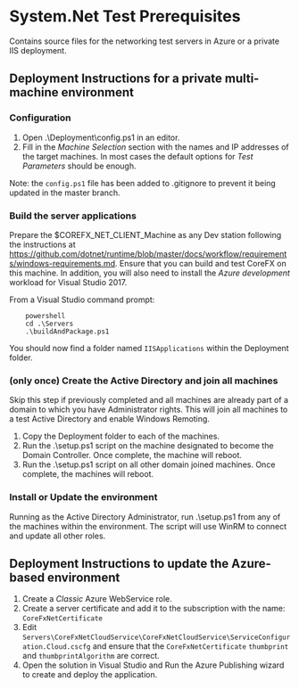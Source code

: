 # System.Net Test Prerequisites
Contains source files for the networking test servers in Azure or a private IIS deployment.

## Deployment Instructions for a private multi-machine environment

### Configuration

1. Open .\Deployment\config.ps1 in an editor.
2. Fill in the _Machine Selection_ section with the names and IP addresses of the target machines. In most cases the default options for _Test Parameters_ should be enough.

Note: the `config.ps1` file has been added to .gitignore to prevent it being updated in the master branch.

### Build the server applications 

Prepare the $COREFX_NET_CLIENT_Machine as any Dev station following the instructions at https://github.com/dotnet/runtime/blob/master/docs/workflow/requirements/windows-requirements.md. Ensure that you can build and test CoreFX on this machine.
In addition, you will also need to install the _Azure development_ workload for Visual Studio 2017.

From a Visual Studio command prompt:

```
    powershell
    cd .\Servers
    .\buildAndPackage.ps1
```

You should now find a folder named `IISApplications` within the Deployment folder.

### (only once) Create the Active Directory and join all machines

Skip this step if previously completed and all machines are already part of a domain to which you have Administrator rights.
This will join all machines to a test Active Directory and enable Windows Remoting.

1. Copy the Deployment folder to each of the machines. 
2. Run the .\setup.ps1 script on the machine designated to become the Domain Controller. Once complete, the machine will reboot.
3. Run the .\setup.ps1 script on all other domain joined machines. Once complete, the machines will reboot.

### Install or Update the environment

Running as the Active Directory Administrator, run .\setup.ps1 from any of the machines within the environment.
The script will use WinRM to connect and update all other roles.

## Deployment Instructions to update the Azure-based environment

1. Create a _Classic_ Azure WebService role.
2. Create a server certificate and add it to the subscription with the name: `CoreFxNetCertificate`
3. Edit `Servers\CoreFxNetCloudService\CoreFxNetCloudService\ServiceConfiguration.Cloud.cscfg` and ensure that the `CoreFxNetCertificate` `thumbprint` and `thumbprintAlgorithm` are correct.
4. Open the solution in Visual Studio and Run the Azure Publishing wizard to create and deploy the application.
